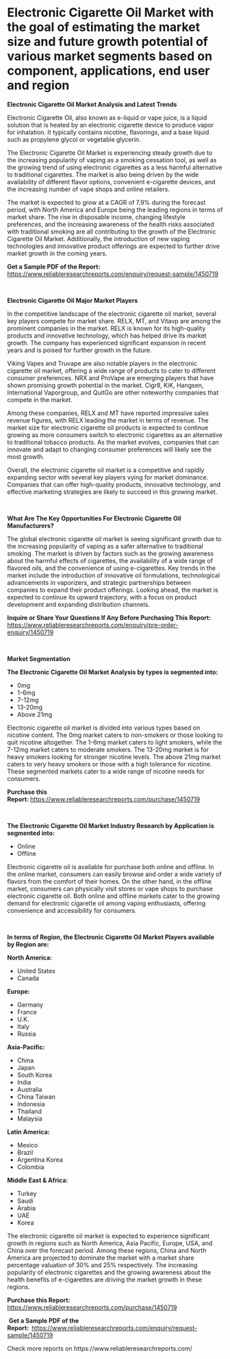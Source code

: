 <p><h1>Electronic Cigarette Oil Market with the goal of estimating the market size and future growth potential of various market segments based on component, applications, end user and region</h1></p><p><strong>Electronic Cigarette Oil Market Analysis and Latest Trends</strong></p>
<p><p>Electronic Cigarette Oil, also known as e-liquid or vape juice, is a liquid solution that is heated by an electronic cigarette device to produce vapor for inhalation. It typically contains nicotine, flavorings, and a base liquid such as propylene glycol or vegetable glycerin.</p><p>The Electronic Cigarette Oil Market is experiencing steady growth due to the increasing popularity of vaping as a smoking cessation tool, as well as the growing trend of using electronic cigarettes as a less harmful alternative to traditional cigarettes. The market is also being driven by the wide availability of different flavor options, convenient e-cigarette devices, and the increasing number of vape shops and online retailers.</p><p>The market is expected to grow at a CAGR of 7.9% during the forecast period, with North America and Europe being the leading regions in terms of market share. The rise in disposable income, changing lifestyle preferences, and the increasing awareness of the health risks associated with traditional smoking are all contributing to the growth of the Electronic Cigarette Oil Market. Additionally, the introduction of new vaping technologies and innovative product offerings are expected to further drive market growth in the coming years.</p></p>
<p><strong>Get a Sample PDF of the Report:&nbsp;</strong> <a href="https://www.reliableresearchreports.com/enquiry/request-sample/1450719">https://www.reliableresearchreports.com/enquiry/request-sample/1450719</a></p>
<p>&nbsp;</p>
<p><strong>Electronic Cigarette Oil Major Market Players</strong></p>
<p><p>In the competitive landscape of the electronic cigarette oil market, several key players compete for market share. RELX, MT, and Vitavp are among the prominent companies in the market. RELX is known for its high-quality products and innovative technology, which has helped drive its market growth. The company has experienced significant expansion in recent years and is poised for further growth in the future.</p><p>Viking Vapes and Truvape are also notable players in the electronic cigarette oil market, offering a wide range of products to cater to different consumer preferences. NRX and ProVape are emerging players that have shown promising growth potential in the market. Cigr8, KiK, Hangsen, International Vaporgroup, and QuitGo are other noteworthy companies that compete in the market.</p><p>Among these companies, RELX and MT have reported impressive sales revenue figures, with RELX leading the market in terms of revenue. The market size for electronic cigarette oil products is expected to continue growing as more consumers switch to electronic cigarettes as an alternative to traditional tobacco products. As the market evolves, companies that can innovate and adapt to changing consumer preferences will likely see the most growth.</p><p>Overall, the electronic cigarette oil market is a competitive and rapidly expanding sector with several key players vying for market dominance. Companies that can offer high-quality products, innovative technology, and effective marketing strategies are likely to succeed in this growing market.</p></p>
<p>&nbsp;</p>
<p><strong>What Are The Key Opportunities For Electronic Cigarette Oil Manufacturers?</strong></p>
<p><p>The global electronic cigarette oil market is seeing significant growth due to the increasing popularity of vaping as a safer alternative to traditional smoking. The market is driven by factors such as the growing awareness about the harmful effects of cigarettes, the availability of a wide range of flavored oils, and the convenience of using e-cigarettes. Key trends in the market include the introduction of innovative oil formulations, technological advancements in vaporizers, and strategic partnerships between companies to expand their product offerings. Looking ahead, the market is expected to continue its upward trajectory, with a focus on product development and expanding distribution channels.</p></p>
<p><strong>Inquire or Share Your Questions If Any Before Purchasing This Report:</strong> <a href="https://www.reliableresearchreports.com/enquiry/pre-order-enquiry/1450719">https://www.reliableresearchreports.com/enquiry/pre-order-enquiry/1450719</a></p>
<p>&nbsp;</p>
<p><strong>Market Segmentation</strong></p>
<p><strong>The Electronic Cigarette Oil Market Analysis by types is segmented into:</strong></p>
<p><ul><li>0mg</li><li>1-6mg</li><li>7-12mg</li><li>13-20mg</li><li>Above 21mg</li></ul></p>
<p><p>Electronic cigarette oil market is divided into various types based on nicotine content. The 0mg market caters to non-smokers or those looking to quit nicotine altogether. The 1-6mg market caters to light smokers, while the 7-12mg market caters to moderate smokers. The 13-20mg market is for heavy smokers looking for stronger nicotine levels. The above 21mg market caters to very heavy smokers or those with a high tolerance for nicotine. These segmented markets cater to a wide range of nicotine needs for consumers.</p></p>
<p><strong>Purchase this Report:&nbsp;</strong><a href="https://www.reliableresearchreports.com/purchase/1450719">https://www.reliableresearchreports.com/purchase/1450719</a></p>
<p>&nbsp;</p>
<p><strong>The Electronic Cigarette Oil Market Industry Research by Application is segmented into:</strong></p>
<p><ul><li>Online</li><li>Offline</li></ul></p>
<p><p>Electronic cigarette oil is available for purchase both online and offline. In the online market, consumers can easily browse and order a wide variety of flavors from the comfort of their homes. On the other hand, in the offline market, consumers can physically visit stores or vape shops to purchase electronic cigarette oil. Both online and offline markets cater to the growing demand for electronic cigarette oil among vaping enthusiasts, offering convenience and accessibility for consumers.</p></p>
<p>&nbsp;</p>
<p><strong>In terms of Region, the Electronic Cigarette Oil Market Players available by Region are:</strong></p>
<p>
    <p> <strong> North America: </strong>
        <ul>
            <li>United States</li>
            <li>Canada</li>
        </ul>
        </p> 
    <p> <strong> Europe: </strong>
        <ul>
            <li>Germany</li>
            <li>France</li>
            <li>U.K.</li>
            <li>Italy</li>
            <li>Russia</li>
        </ul>
        </p> 
    <p> <strong> Asia-Pacific: </strong>
        <ul>
            <li>China</li>
            <li>Japan</li>
            <li>South Korea</li>
            <li>India</li>
            <li>Australia</li>
            <li>China Taiwan</li>
            <li>Indonesia</li>
            <li>Thailand</li>
            <li>Malaysia</li>
        </ul>
        </p> 
    <p> <strong> Latin America: </strong>
        <ul>
            <li>Mexico</li>
            <li>Brazil</li>
            <li>Argentina Korea</li>
            <li>Colombia</li>
        </ul>
        </p> 
    <p> <strong> Middle East & Africa: </strong>
        <ul>
            <li>Turkey</li>
            <li>Saudi</li>
            <li>Arabia</li>
            <li>UAE</li>
            <li>Korea</li>
        </ul>
    </p>
    </p>
<p><p>The electronic cigarette oil market is expected to experience significant growth in regions such as North America, Asia Pacific, Europe, USA, and China over the forecast period. Among these regions, China and North America are projected to dominate the market with a market share percentage valuation of 30% and 25% respectively. The increasing popularity of electronic cigarettes and the growing awareness about the health benefits of e-cigarettes are driving the market growth in these regions.</p></p>
<p><strong>Purchase this Report: </strong><a href="https://www.reliableresearchreports.com/purchase/1450719">https://www.reliableresearchreports.com/purchase/1450719</a></p>
<p>&nbsp;<strong>Get a Sample PDF of the Report:&nbsp;&nbsp;</strong><a href="https://www.reliableresearchreports.com/enquiry/request-sample/1450719">https://www.reliableresearchreports.com/enquiry/request-sample/1450719</a></p>
<p><strong></strong></p>
<p>Check more reports on https://www.reliableresearchreports.com/</p>
